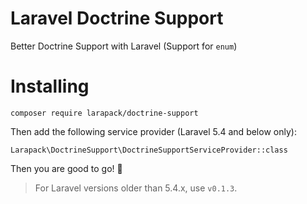 # Laravel Doctrine Support

Better Doctrine Support with Laravel (Support for `enum`)

# Installing

```
composer require larapack/doctrine-support
```

Then add the following service provider (Laravel 5.4 and below only):

```
Larapack\DoctrineSupport\DoctrineSupportServiceProvider::class
```

Then you are good to go! 🎉

> For Laravel versions older than 5.4.x, use `v0.1.3`.
